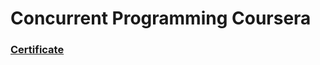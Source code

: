 # Concurrent Programming Coursera #

### [Certificate](https://github.com/robinsonvs/Coursera-Certificates/blob/master/Parallel-Concurrent-and-Distributed-Programming-in-Java-Specialization-Coursera/Coursera%209YQP8UMJV4DS.pdf)

